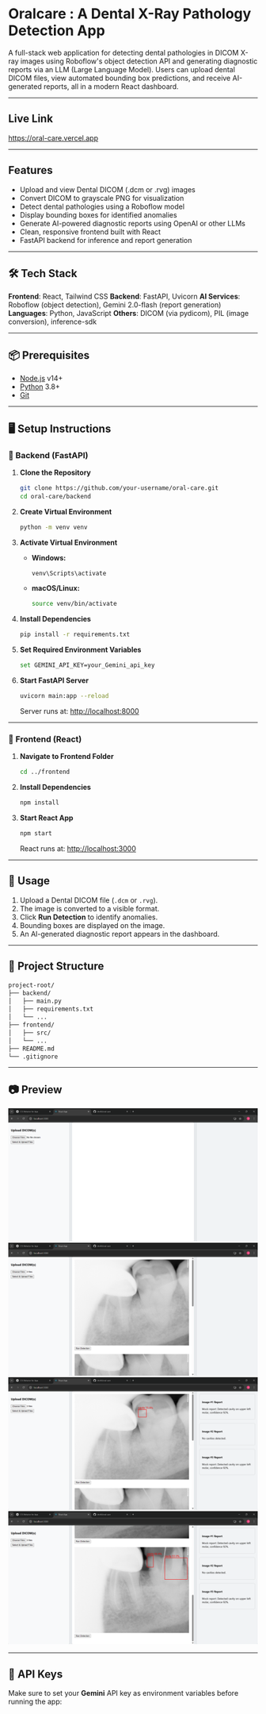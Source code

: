 
#  Oralcare : A Dental X-Ray Pathology Detection App

A full-stack web application for detecting dental pathologies in DICOM X-ray images using Roboflow's object detection API and generating diagnostic reports via an LLM (Large Language Model). Users can upload dental DICOM files, view automated bounding box predictions, and receive AI-generated reports, all in a modern React dashboard.

---

## Live Link
https://oral-care.vercel.app

---

## Features

* Upload and view Dental DICOM (.dcm or .rvg) images
* Convert DICOM to grayscale PNG for visualization
* Detect dental pathologies using a Roboflow model
* Display bounding boxes for identified anomalies
* Generate AI-powered diagnostic reports using OpenAI or other LLMs
* Clean, responsive frontend built with React
* FastAPI backend for inference and report generation

---

## 🛠️ Tech Stack

**Frontend**: React, Tailwind CSS
**Backend**: FastAPI, Uvicorn
**AI Services**: Roboflow (object detection), Gemini 2.0-flash (report generation)
**Languages**: Python, JavaScript
**Others**: DICOM (via pydicom), PIL (image conversion), inference-sdk

---

## 📦 Prerequisites

* [Node.js](https://nodejs.org/) v14+
* [Python](https://www.python.org/downloads/) 3.8+
* [Git](https://git-scm.com/)

---

## 🖥️ Setup Instructions

### 🔧 Backend (FastAPI)

1. **Clone the Repository**

   ```bash
   git clone https://github.com/your-username/oral-care.git
   cd oral-care/backend
   ```

2. **Create Virtual Environment**

   ```bash
   python -m venv venv
   ```

3. **Activate Virtual Environment**

   * **Windows:**

     ```powershell
     venv\Scripts\activate
     ```

   * **macOS/Linux:**

     ```bash
     source venv/bin/activate
     ```

4. **Install Dependencies**

   ```bash
   pip install -r requirements.txt
   ```

5. **Set Required Environment Variables**

   ```bash
   set GEMINI_API_KEY=your_Gemini_api_key
   ```

6. **Start FastAPI Server**

   ```bash
   uvicorn main:app --reload
   ```

   Server runs at: [http://localhost:8000](http://localhost:8000)

---

### 🎨 Frontend (React)

1. **Navigate to Frontend Folder**

   ```bash
   cd ../frontend
   ```

2. **Install Dependencies**

   ```bash
   npm install
   ```

3. **Start React App**

   ```bash
   npm start
   ```

   React runs at: [http://localhost:3000](http://localhost:3000)

---

## 🧪 Usage

1. Upload a Dental DICOM file (`.dcm` or `.rvg`).
2. The image is converted to a visible format.
3. Click **Run Detection** to identify anomalies.
4. Bounding boxes are displayed on the image.
5. An AI-generated diagnostic report appears in the dashboard.

---

## 📁 Project Structure

```
project-root/
├── backend/
│   ├── main.py
│   ├── requirements.txt
│   └── ...
├── frontend/
│   ├── src/
│   └── ...
├── README.md
└── .gitignore
```

---

## 📷 Preview

![App Screenshot](/docs/images/landing-page.png)
![App Screenshot](/docs/images/file-upload-conversion.png)
![App Screenshot](/docs/images/visualization.png)
![App Screenshot](/docs/images/report-generation.png)

---

## 🔐 API Keys

Make sure to set your **Gemini** API key as environment variables before running the app:


